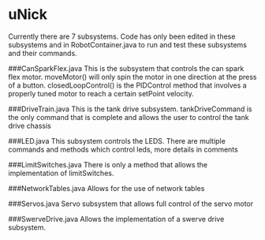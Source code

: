 # uNick
Currently there are 7 subsystems. Code has only been edited in these subsystems and in RobotContainer.java to run and test these subsystems and their commands.

###CanSparkFlex.java
This is the subsystem that controls the can spark flex motor. moveMotor() will only spin the motor in one direction at the press of a button. closedLoopControl() is the PIDControl method that involves a properly tuned motor to reach a certain setPoint velocity.

###DriveTrain.java
This is the tank drive subsystem. tankDriveCommand is the only command that is complete and allows the user to control the tank drive chassis

###LED.java
This subsystem controls the LEDS. There are multiple commands and methods which control leds, more details in comments

###LimitSwitches.java
There is only a method that allows the implementation of limitSwitches.

###NetworkTables.java
Allows for the use of network tables

###Servos.java
Servo subsystem that allows full control of the servo motor

###SwerveDrive.java
Allows the implementation of a swerve drive subsystem.
